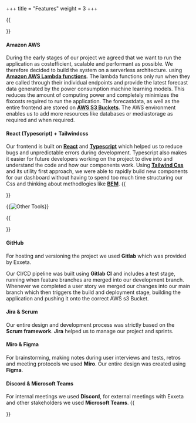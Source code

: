 +++
title = "Features"
weight = 3
+++


{{<section title="">}}
#### Amazon AWS
During the early stages of our project we agreed that we want to run the application as costefficient, scalable and performant as possible. We therefore decided to build the system on a serverless architecture.
using **[Amazon AWS Lambda functions](https://aws.amazon.com/de/lambda/)**. The lambda functions only run when they are called through their individual endpoints and provide the latest forecast data generated by the power consumption machine learning models.
This reduces the amount of computing power and completely minimizes the fixcosts required to run the application.
The forecastdata, as well as the entire frontend are stored on **[AWS S3 Buckets](https://aws.amazon.com/de/s3/)**.
The AWS environment enables us to add more resources like databases or mediastorage as required and when required.

#### React (Typescript) + Tailwindcss
Our frontend is built on **[React](https://reactjs.org/)** and **[Typescript](https://www.typescriptlang.org/)** which helped us to reduce bugs and unpredictable errors during development.
Typescript also makes it easier for future developers working on the project to dive into and understand the code and how our components work.
Using **[Tailwind Css](https://tailwindcss.com/)** and its utility first approach, we were able to rapidly build new components for our dashboard without having to spend too much time structuring our Css and thinking about methodlogies like **[BEM](http://getbem.com/introduction/)**.
{{</section>}}

{{<image src="other-tech.svg" alt="Other Tools">}}

{{<section title="Other Tools">}}
#### GitHub
For hosting and versioning the project we used **Gitlab** which was provided by Exxeta.

Our CI/CD pipeline was built using **Gitlab CI** and includes a test stage, running when feature branches are merged into our development branch.
Whenever we completed a user story we merged our changes into our main branch which then triggers the build and deployment stage, building the application and pushing it onto the correct AWS s3 Bucket.

#### Jira & Scrum
Our entire design and development process was strictly based on the **Scrum framework**. **Jira** helped us to manage our project and sprints.

#### Miro & Figma
For brainstorming, making notes during user interviews and tests, retros and meeting protocols we used **Miro**.
Our entire design was created using **Figma**.

#### Discord & Microsoft Teams
For internal meetings we used **Discord**, for external meetings with Exxeta and other stakeholders we used **Microsoft Teams**.
{{</section>}}
